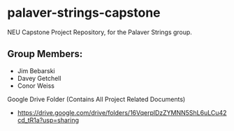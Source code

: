 # palaver-strings-capstone
NEU Capstone Project Repository, for the Palaver Strings group. 

## Group Members: 
- Jim Bebarski
- Davey Getchell
- Conor Weiss

Google Drive Folder (Contains All Project Related Documents) 
- https://drive.google.com/drive/folders/16VqerplDzZYMNN5ShL6uLCu42cd_tR1a?usp=sharing




